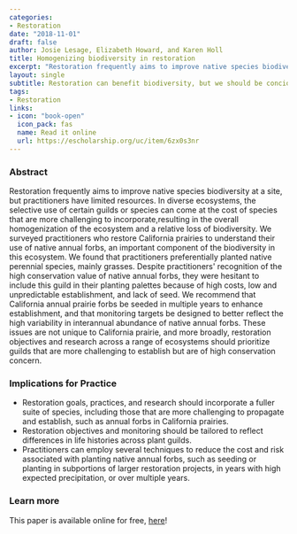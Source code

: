 ```yaml
---
categories:
- Restoration
date: "2018-11-01"
draft: false
author: Josie Lesage, Elizabeth Howard, and Karen Holl
title: Homogenizing biodiversity in restoration
excerpt: "Restoration frequently aims to improve native species biodiversity at a site, but practitioners have limited resources. The selective use of certain guilds or species can come at the cost of biodiversity, resulting in the overall homogenization of the ecosystem."
layout: single
subtitle: Restoration can benefit biodiversity, but we should be concious of our biases towards easy-to-grow species.
tags:
- Restoration
links:
- icon: "book-open"
  icon_pack: fas
  name: Read it online
  url: https://escholarship.org/uc/item/6zx0s3nr
---
```


### Abstract

Restoration frequently aims to improve native species biodiversity at a
site, but practitioners have limited resources. In diverse ecosystems,
the selective use of certain guilds or species can come at the cost of
species that are more challenging to incorporate,resulting in the
overall homogenization of the ecosystem and a relative loss of
biodiversity. We surveyed practitioners who restore California prairies
to understand their use of native annual forbs, an important component
of the biodiversity in this ecosystem. We found that practitioners
preferentially planted native perennial species, mainly grasses. Despite
practitioners' recognition of the high conservation value of native
annual forbs, they were hesitant to include this guild in their planting
palettes because of high costs, low and unpredictable establishment, and
lack of seed. We recommend that California annual prairie forbs be
seeded in multiple years to enhance establishment, and that monitoring
targets be designed to better reflect the high variability in
interannual abundance of native annual forbs. These issues are not
unique to California prairie, and more broadly, restoration objectives
and research across a range of ecosystems should prioritize guilds that
are more challenging to establish but are of high conservation concern.

### Implications for Practice

-   Restoration goals, practices, and research should incorporate a
    fuller suite of species, including those that are more challenging
    to propagate and establish, such as annual forbs in California
    prairies.
-   Restoration objectives and monitoring should be tailored to reflect
    differences in life histories across plant guilds.
-   Practitioners can employ several techniques to reduce the cost and
    risk associated with planting native annual forbs, such as seeding
    or planting in subportions of larger restoration projects, in years
    with high expected precipitation, or over multiple years.

### Learn more

This paper is available online for free,  [here](https://escholarship.org/uc/item/6zx0s3nr)!
